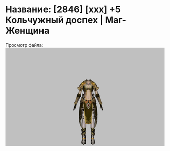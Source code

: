 # Название: [2846] [xxx] +5 Кольчужный доспех | Маг-Женщина

Просмотр файла:
![p050003.png](p050003.png)